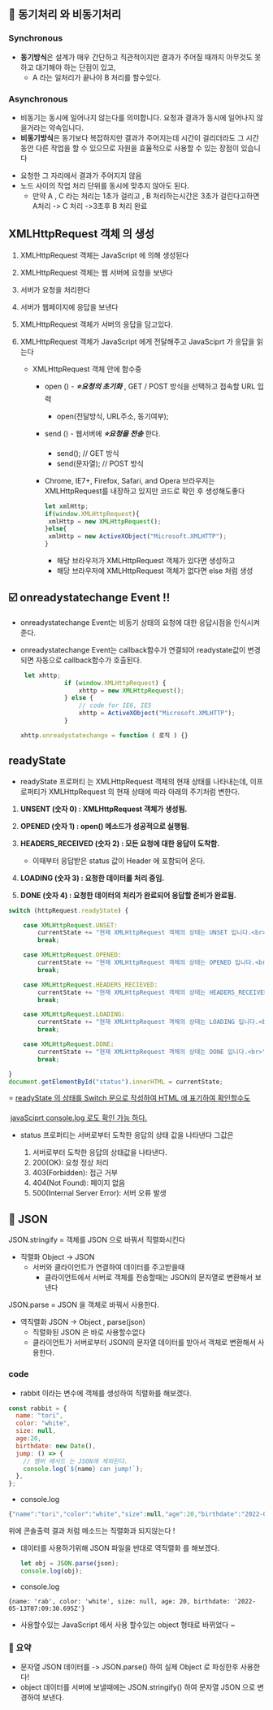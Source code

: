 ## :rocket: 동기처리 와 비동기처리 

### Synchronous

* **동기방식**은 설계가 매우 간단하고 직관적이지만 결과가 주어질 때까지 아무것도 못하고 대기해야 하는 단점이 있고, 
  * A 라는 일처리가 끝나야 B 처리를 할수있다.

### Asynchronous

* 비동기는 동시에 일어나지 않는다를 의미합니다. 요청과 결과가 동시에 일어나지 않을거라는 약속입니다. 
* **비동기방식**은 동기보다 복잡하지만 결과가 주어지는데 시간이 걸리더라도 그 시간 동안 다른 작업을 할 수 있으므로 자원을 효율적으로 사용할 수 있는 장점이 있습니다

- 요청한 그 자리에서 결과가 주어지지 않음
- 노드 사이의 작업 처리 단위를 동시에 맞추지 않아도 된다.
  * 만약 A , C 라는 처리는 1초가 걸리고 , B 처리하는시간은 3초가 걸린다고하면 A처리 -> C 처리 ->3초후 B 처리 완료

## XMLHttpRequest 객체 의 생성

1) XMLHttpRequest  객체는 JavaScript 에 의해 생성된다

2) XMLHttpRequest 객체는 웹 서버에 요청을 보낸다

3) 서버가 요청을 처리한다

4) 서버가 웹페이지에 응답을 보낸다

5) XMLHttpRequest 객체가 서버의 응답을 담고있다.

6) XMLHttpRequest 객체가 JavaScript 에게 전달해주고 JavaSciprt 가 응답을 읽는다

   * XMLHttpRequest 객체 안에 함수중

     * open ()  - ***:star:요청의 초기화*** , GET / POST 방식을 선택하고 접속할 URL 입력
       * open(전달방식, URL주소, 동기여부);

     * send () - 웹서버에 ***:star:요청을 전송***  한다.

       * send();    // GET 방식
       * send(문자열); // POST 방식

     * Chrome, IE7+, Firefox, Safari, and Opera 브라우저는 XMLHttpRequest를
          내장하고 있지만 코드로 확인 후 생성해도좋다

       ```javascript
       let xmlHttp;
       if(window.XMLHttpRequest){
       	xmlHttp = new XMLHttpRequest(); 
       }else{
       	xmlHttp = new ActiveXObject("Microsoft.XMLHTTP");
       }
       ```

       - 해당 브라우저가 XMLHttpRequest 객체가 있다면 생성하고
       - 해당 브라우저에 XMLHttpRequest  객체가 없다면 else 처럼  생성

## :ballot_box_with_check:  onreadystatechange Event !!

* onreadystatechange Event는 비동기 상태의 요청에 대한 응답시점을 인식시켜준다.

* onreadystatechange Event는 callback함수가 연결되어 readystate값이 변경되면
    자동으로 callback함수가 호출된다.

  ```javascript
   let xhttp;
              if (window.XMLHttpRequest) {
                  xhttp = new XMLHttpRequest();
              } else {
                  // code for IE6, IE5
                  xhttp = ActiveXObject("Microsoft.XMLHTTP");
              }
  
  xhttp.onreadystatechange = function ( 로직 ) {}
  ```

  

  

## readyState 

* readyState 프로퍼티 는 XMLHttpRequest 객체의 현재 상태를 나타내는데, 이프로퍼티가 XMLHttpRequest 의 현재 상태에 따라 아래의 주기처럼 변한다.

1) **UNSENT (숫자 0) : XMLHttpRequest 객체가 생성됨.**

2) **OPENED (숫자 1) : open() 메소드가 성공적으로 실행됨.**

3. **HEADERS_RECEIVED (숫자 2) : 모든 요청에 대한 응답이 도착함.**
   * 이때부터 응답받은 status 값이 Header 에 포함되어 온다. 

4. **LOADING (숫자 3) : 요청한 데이터를 처리 중임.**

5. **DONE (숫자 4) : 요청한 데이터의 처리가 완료되어 응답할 준비가 완료됨.**

```javascript
switch (httpRequest.readyState) {

    case XMLHttpRequest.UNSET:
        currentState += "현재 XMLHttpRequest 객체의 상태는 UNSET 입니다.<br>";
        break;

    case XMLHttpRequest.OPENED:
        currentState += "현재 XMLHttpRequest 객체의 상태는 OPENED 입니다.<br>";
        break;

    case XMLHttpRequest.HEADERS_RECIEVED:
        currentState += "현재 XMLHttpRequest 객체의 상태는 HEADERS_RECEIVED 입니다.<br>";
        break;

    case XMLHttpRequest.LOADING:
        currentState += "현재 XMLHttpRequest 객체의 상태는 LOADING 입니다.<br>";
        break;

    case XMLHttpRequest.DONE:
        currentState += "현재 XMLHttpRequest 객체의 상태는 DONE 입니다.<br>";
        break;

}
document.getElementById("status").innerHTML = currentState;
```



:star: <u> readyState 의 상태를 Switch 문으로 작성하여 HTML 에 표기하여 확인할수도</u>

​      <u>javaSciprt console.log 로도 확인 가능 하다.</u>







* status 프로퍼티는 서버로부터 도착한 응답의 상태 값을 나타낸다 그값은 

  	 1) 서버로부터 도착한 응답의 상태값을 나타낸다.
  	 2)  200(OK): 요청 정상 처리
  	 3) 403(Forbidden): 접근 거부
  	 4) 404(Not Found): 페이지 없음
  	 5) 500(Internal Server Error): 서버 오류 발생



## :rocket: JSON

JSON.stringify = 객체를 JSON 으로 바꿔서 직렬화시킨다

* 직렬화 Object -> JSON
  * 서버와 클라이언트가 연결하여 데이터를 주고받을때
    * 클라이언트에서 서버로 객체를 전송할때는 JSON의 문자열로 변환해서 보낸다 

JSON.parse = JSON 을 객체로 바꿔서 사용한다.

* 역직렬화 JSON -> Object , parse(json)
  * 직렬화된 JSON 은 바로 사용할수없다
  * 클라이언트가 서버로부터 JSON의 문자열 데이터를 받아서 객체로 변환해서 사용한다.

### code  

* rabbit 이라는 변수에 객체를 생성하여 직렬화를 해보겠다.



```javascript
const rabbit = {
  name: "tori",
  color: "white",
  size: null,
  age:20,
  birthdate: new Date(),
  jump: () => {
    // 멤버 메서드 는 JSON에 제외된다.
    console.log(`${name} can jump!`);
  },
};

```



* console.log	

```javascript
{"name":"tori","color":"white","size":null,"age":20,"birthdate":"2022-05-13T07:09:30.695Z"}
```

위에 콘솔출력 결과 처럼 메소드는 직렬화과 되지않는다 !

* 데이터를 사용하기위해 JSON 파일을 반대로 역직렬화 를 해보겠다.

  ```javascript
  let obj = JSON.parse(json);
  console.log(obj);
  ```

* console.log

```
{name: 'rab', color: 'white', size: null, age: 20, birthdate: '2022-05-13T07:09:30.695Z'}
```

* 사용할수있는 JavaScript 에서 사용 할수있는 object 형태로 바뀌었다 ~

### :100: 요약

* 문자열 JSON 데이터를 -> JSON.parse() 하여 실제 Object 로 파싱한후 사용한다!
* object 데이터를 서버에 보낼때에는 JSON.stringify() 하여 문자열 JSON 으로 변경하여 보낸다.

